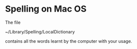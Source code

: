 # Spelling on Mac OS

The file

~/Library/Spelling/LocalDictionary

contains all the words learnt by the computer with your usage.
